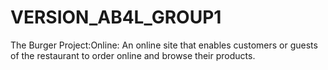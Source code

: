 VERSION_AB4L_GROUP1
===================

The Burger Project:Online: An online site that enables customers or guests of the restaurant to order online and browse their products.
